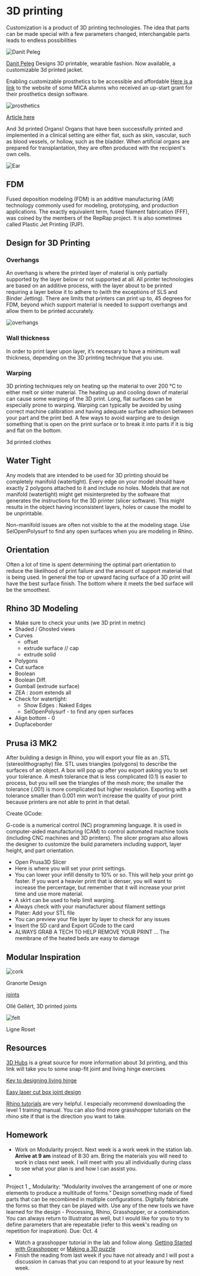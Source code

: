 # 3D printing
Customization is a product of 3D printing technologies. The idea that parts can be made special with a few parameters changed, interchangable parts leads to endless possibilities

![Danit Peleg](https://danitpeleg.com/wp-content/uploads/2017/07/danit-peleg-venus-3.jpg)

[Danit Peleg](https://danitpeleg.com/) Designs 3D printable, wearable fashion. Now available, a customizable 3d printed jacket.

Enabling customizable prosthetics to be accessible and affordable
[Here is a link](http://www.danaeprosthetics.com/) to the website of some MICA alumns who received an up-start grant for their prosthetics design software.

![prosthetics](https://img.newatlas.com/exo-prosthetic-leg-low-cost-beautiful-22.JPG?auto=format%2Ccompress&ch=Width%2CDPR&crop=entropy&dpr=2&fit=crop&h=347&q=40&w=616&s=65ff5819e318d9d82fe99f3d2d645a33)

[Article here](http://newatlas.com/exo-prosthetic-leg-3d-printing/35297/)

And 3d printed Organs!
Organs that have been successfully printed and implemented in a clinical setting are either flat, such as skin, vascular, such as blood vessels, or hollow, such as the bladder. When artificial organs are prepared for transplantation, they are often produced with the recipient's own cells.

![Ear](https://3dprint.com/wp-content/uploads/2016/02/ears.png)

## FDM
Fused deposition modeling (FDM) is an additive manufacturing (AM) technology commonly used for modeling, prototyping, and production applications. The exactly equivalent term, fused filament fabrication (FFF), was coined by the members of the RepRap project. It is also sometimes called Plastic Jet Printing (PJP).

## Design for 3D Printing
### Overhangs

An overhang is where the printed layer of material is only partially supported by the layer below or not supported at all. All printer technologies are based on an additive process, with the layer about to be printed requiring a layer below it to adhere to (with the exceptions of SLS and Binder Jetting). There are limits that printers can print up to, 45 degrees for FDM, beyond which support material is needed to support overhangs and allow them to be printed accurately.

![overhangs](https://s3-eu-west-1.amazonaws.com/3dhubs-knowledgebase/key-design-considerations-for-3d-printing/photo5.jpg)

### Wall thickness

In order to print layer upon layer, it’s necessary to have a minimum wall thickness, depending on the 3D printing technique that you use.

### Warping

3D printing techniques rely on heating up the material to over 200 ℃ to either melt or sinter material. The heating up and cooling down of material can cause some warping of the 3D print. Long, flat surfaces can be especially prone to warping. Warping can typically be avoided by using correct machine calibration and having adequate surface adhesion between your part and the print bed. A few ways to avoid warping are to design something that is open on the print surface or to break it into parts if it is big and flat on the bottom.

3d printed clothes

## Water Tight

Any models that are intended to be used for 3D printing should be completely manifold (watertight). Every edge on your model should have exactly 2 polygons attached to it and include no holes. Models that are not manifold (watertight) might get misinterpreted by the software that generates the instructions for the 3D printer (slicer software). This might results in the object having inconsistent layers, holes or cause the model to be unprintable.

Non-manifold issues are often not visible to the at the modeling stage. Use SelOpenPolysurf to find any open surfaces when you are modeling in Rhino.

## Orientation

Often a lot of time is spent determining the optimal part orientation to reduce the likelihood of print failure and the amount of support material that is being used.
In general the top or upward facing surface of a 3D print will have the best surface finish.
The bottom where it meets the bed surface will be the smoothest.

## Rhino 3D Modeling

- Make sure to check your units (we 3D print in metric)
- Shaded / Ghosted views
- Curves
  - offset
  - extrude surface // cap
  - extrude solid
- Polygons
- Cut surface
- Boolean
- Boolean Diff.
- Gumball (extrude surface)
- ZEA : zoom extends all
- Check for watertight:
  - Show Edges : Naked Edges
  - SelOpenPolysurf - to find any open surfaces
- Align bottom - 0
- Dupfaceborder

## Prusa i3 MK2

After building a design in Rhino, you will export your file as an .STL (stereolithography) file. STL uses triangles (polygons) to describe the surfaces of an object. A box will pop up after you export asking you to set your tolerance. A mesh tolerance that is less complicated (0.1) is easier to process, but you will see the triangles of the mesh more; the smaller the tolerance (.001) is more complicated but higher resolution.  Exporting with a tolerance smaller than 0.001 mm won’t increase the quality of your print because printers are not able to print in that detail.

Create GCode:

G-code is a numerical control (NC) programming language. It is used in computer-aided manufacturing (CAM) to control automated machine tools (including CNC machines and 3D printers). The slicer program also allows the designer to customize the build parameters including support, layer height, and part orientation.

- Open Prusa3D Slicer
- Here is where you will set your print settings.
- You can lower your infill density to 10% or so. This will help your print go faster. If you want a heavier print that is denser, you will want to increase the percentage, but remember that it will increase your print time and use more material.
- A skirt can be used to help limit warping.
- Always check with your manufacturer about filament settings
- Plater: Add your STL file
- You can preview your file layer by layer to check for any issues
- Insert the SD card and Export GCode to the card
- ALWAYS GRAB A TECH TO HELP REMOVE YOUR PRINT ... The membrane of the heated beds are easy to damage

## Modular Inspiration

![cork](http://img.edilportale.com/news/j_36037_14.jpg)

Granorte Design

[joints](http://www.domusweb.it/content/dam/domusweb/en/news/2015/08/01/olle_gellert_3d_printed_joints/rmedium/domus-02-gellert-3d-printed-joints.jpg)

Ollé Gellért, 3D printed joints

![felt](http://media.chicagomag.com//Chicago-Home/Design-Dose/June-2009/Design-Forecast-Cloudy/ling.jpg?ver=1246056859)

 Ligne Roset


## Resources

[3D Hubs](https://www.3dhubs.com/knowledge-base/how-design-snap-fit-joints-3d-printing) is a great source for more information about 3d printing, and this link will take you to some snap-fit joint and living hinge exercises

[Key to designing living hinge](http://blog.ponoko.com/2015/07/06/how-to-design-a-living-hinge/)

[Easy laser cut box joint design](http://www.makercase.com/)

[Rhino tutorials](http://www.rhino3d.com/tutorials) are very helpful. I especially recommend downloading the level 1 training manual. You can also find more grasshopper tutorials on the rhino site if that is the direction you want to take.


## Homework

- Work on Modularity project. Next week is a work week in the station lab. **Arrive at 9 am** instead of 8:30 am. Bring the materials you will need to work in class next week. I will meet with you all individually during class to see what your plan is and how I can assist you.
-
Project 1 _ Modularity: “Modularity involves the arrangement of one or more elements to produce a multitude of forms.” Design something made of fixed parts that can be recombined in multiple configurations. Digitally fabricate the forms so that they can be played with. Use any of the new tools we have learned for the design - Processing, Rhino, Grasshopper, or a combination. You can always return to Illustrator as well, but I would like for you to try to define parameters that are repeatable (refer to this week's reading on repetition for inspiration). Due: Oct. 4
- Watch a grasshopper tutorial in the lab and follow along.
[Getting Started with Grasshopper](https://vimeopro.com/rhino/grasshopper-getting-started-by-david-rutten)
or
 [Making a 3D puzzle](https://vimeo.com/35707093?grasshopper_3dpuzzle)
- Finish the reading from last week if you have not already and I will post a discussion in canvas that you can respond to at your leasure by next week.
